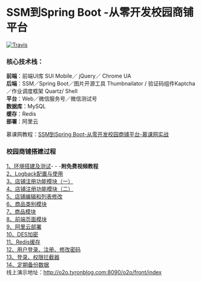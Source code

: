 # SSM到Spring Boot -从零开发校园商铺平台

[![Travis](https://img.shields.io/badge/language-Java-yellow.svg)](http://tyronblog.com/tags/school-o2o)<br/>

### 核心技术栈：

**前端**：前端UI库 SUI Mobile／ jQuery／ Chrome UA <br/>
**后端**：SSM／Spring Boot／图片开源工具 Thumbnailator / 验证码组件Kaptcha／作业调度框架 Quartz/ Shell<br/>
**平台**：Web／微信服务号／微信测试号<br/>
**数据库**：MySQL<br/>
**缓存**：Redis<br/>
**部署**：阿里云<br/>

慕课网教程：[SSM到Spring Boot-从零开发校园商铺平台-慕课网实战](https://coding.imooc.com/class/144.html)

### 校园商铺搭建过程

[1、环境搭建及测试](http://tyronblog.com/archives/o2o-1)- - -**附免费视频教程**<br/>
[2、Logback配置与使用](http://tyronblog.com/archives/o2o-2)<br/>
[3、店铺注册功能模块（一）](http://tyronblog.com/archives/o2o-3)<br/>
[4、店铺注册功能模块（二）](http://tyronblog.com/archives/o2o-4)<br/>
[5、店铺编辑和列表修改](http://tyronblog.com/archives/o2o-5)<br/>
[6、商品类别模块](http://tyronblog.com/archives/o2o-6)<br/>
[7、商品模块](http://tyronblog.com/archives/o2o-7)<br/>
[8、前端页面模块](http://tyronblog.com/archives/o2o-8)<br/>
[9、阿里云部署](http://tyronblog.com/archives/o2o-9)<br/>
[10、DES加密](http://tyronblog.com/archives/o2o-10)<br/>
[11、Redis缓存](http://tyronblog.com/archives/o2o-11)<br/>
[12、用户登录、注册、修改密码](http://tyronblog.com/archives/o2o-12)<br/>
[13、登录、权限拦截器](http://tyronblog.com/archives/o2o-13)<br/>
[14、定期备份数据](http://tyronblog.com/archives/o2o-14)<br/>
线上演示地址：http://o2o.tyronblog.com:8090/o2o/front/index
